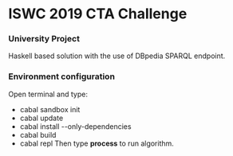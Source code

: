 # ISWC 2019 CTA Challenge
### University Project
Haskell based solution with the use of DBpedia SPARQL endpoint.
### Environment configuration
Open terminal and type:
- cabal sandbox init
- cabal update
- cabal install --only-dependencies 
- cabal build
- cabal repl
Then type **process** to run algorithm.
